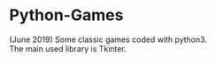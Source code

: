 # Python-Games
(June 2019)
Some classic games coded with python3.  
The main used library is Tkinter.
